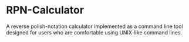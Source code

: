 # RPN-Calculator
A reverse polish-notation calculator implemented as a command line tool designed for users who are comfortable using UNIX-like command lines.
